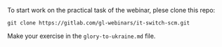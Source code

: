 

To start work on the practical task of the webinar, plese clone this repo:

    git clone https://gitlab.com/gl-webinars/it-switch-scm.git

Make your exercise in the `glory-to-ukraine.md` file.


